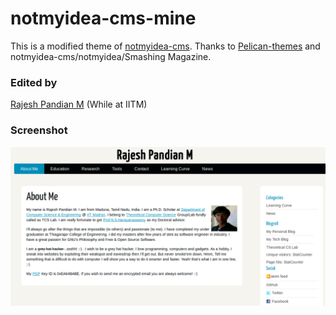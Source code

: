 # notmyidea-cms-mine

This is a modified theme of [notmyidea-cms](https://github.com/getpelican/pelican-themes/tree/master/notmyidea-cms). Thanks to [Pelican-themes](https://github.com/getpelican/pelican-themes) and notmyidea-cms/notmyidea/Smashing Magazine.

### Edited by
[Rajesh Pandian M](https://www.cse.iitm.ac.in/~mrprajesh) (While at IITM)

### Screenshot

![My New Edits](https://raw.githubusercontent.com/mrprajesh/notmyidea-cms-mine/master/ScreenshotMine.png "Screenshot")
